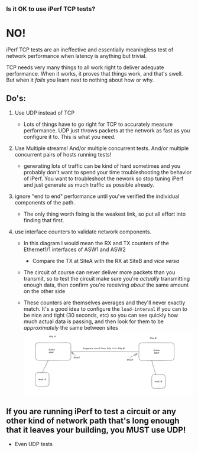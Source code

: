 ### Is it OK to use iPerf TCP tests?   
# NO!

iPerf TCP tests are an ineffective and essentially meaningless test of network performance when latency is anything but trivial.  

TCP needs very many things to all work right to deliver adequate performance.  When it works, it proves that things work, and that's swell.  But when it *fails* you learn next to nothing about how or why.  

## Do's:
1. Use UDP instead of TCP  
    * Lots of things have to go right for TCP to accurately measure performance.   UDP just throws packets at the network as fast as you configure it to.  This is what you need. 

2. Use Multiple streams!  And/or multiple concurrent tests.  And/or multiple concurrent pairs of hosts running tests!  
    * generating lots of traffic can be kind of hard sometimes and you probably don't want to spend your time troubleshooting the behavior of iPerf.   You want to troubleshoot the nework so stop tuning iPerf and just generate as much traffic as possible already.

3. ignore "end to end" performance until you've verified the individual components of the path.  
    * The only thing worth fixing is the weakest link, so put all effort into finding that first.

4. use interface counters to validate network components.  
    * In this diagram I would mean the RX and TX counters of the Ethernet1/1 interfaces of ASW1 and ASW2
        * Compare the TX at SiteA with the RX at SiteB and *vice versa* 

    * The circuit of course can never deliver more packets than you transmit, so to test the circuit make sure you're *actually* transmitting enough data, then confirm you're receiving *about* the same amount on the other side
    
    * These counters are themselves averages and they'll never exactly match.  It's a good idea to configure the `load-interval` if you can to be nice and tight (30 seconds, etc) so you can see quickly how much actual data is passing, and then look for them to be *approximately* the same between sites ![here](/docs/assets/images/base_setup.png)

## If you are running iPerf to test a circuit or any other kind of network path that's long enough that it leaves your building, you MUST use UDP!

* Even UDP tests 